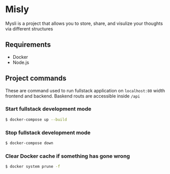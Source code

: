 # Misly 
Mysli is a project that allows you to store, share, and visulize your thoughts via different structures

## Requirements
- Docker
- Node.js

## Project commands
These are command used to run fullstack application on `localhost:80` width frontend and backend. Baskend routs are accessible inside `/api` 

### Start fullstack development mode
```bash
$ docker-compose up --build
```

### Stop fullstack development mode
```bash
$ docker-compose down
```
### Clear Docker cache if something has gone wrong
```bash
$ docker system prune -f
```